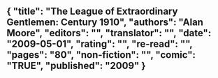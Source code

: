 {
 "title": "The League of Extraordinary Gentlemen: Century 1910",
 "authors": "Alan Moore",
 "editors": "",
 "translator": "",
 "date": "2009-05-01",
 "rating": "",
 "re-read": "",
 "pages": "80",
 "non-fiction": "",
 "comic": "TRUE",
 "published": "2009"
}
---

